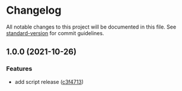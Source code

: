 # Changelog

All notable changes to this project will be documented in this file. See [standard-version](https://github.com/conventional-changelog/standard-version) for commit guidelines.

## 1.0.0 (2021-10-26)


### Features

* add script release ([c3f4713](https://github.com/Minnek-Digital-Studio/bc-stencil-utils/commit/c3f4713de97732f6ae4d2eb2756204629c108cac))
